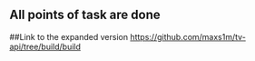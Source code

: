 ## All points of task are done

##Link to the expanded version
https://github.com/maxs1m/tv-api/tree/build/build
